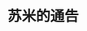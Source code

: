 ---
description: 想成为外围吗？
layout: post
results:
- primaryGenreName: Entertainment
  version: '1.0.1'
  genreIds:
  - '6016'
  formattedPrice: 免费
  artworkUrl60: http://is5.mzstatic.com/image/thumb/Purple30/v4/ce/f6/2f/cef62fb8-b2bd-9bdd-6b2f-b1de9f8a9427/source/60x60bb.jpg
  minimumOsVersion: '7.0'
  appletvScreenshotUrls: &a []
  sellerName: Cong zhang
  supportedDevices:
  - iPhone4
  - iPad2Wifi
  - iPad23G
  - iPhone4S
  - iPadThirdGen
  - iPadThirdGen4G
  - iPhone5
  - iPodTouchFifthGen
  - iPadFourthGen
  - iPadFourthGen4G
  - iPadMini
  - iPadMini4G
  - iPhone5c
  - iPhone5s
  - iPhone6
  - iPhone6Plus
  - iPodTouchSixthGen
  genres:
  - 娱乐
  currentVersionReleaseDate: '2016-05-03T23:05:30Z'
  trackName: 苏米的通告
  isVppDeviceBasedLicensingEnabled: true
  description: "苏米的通告,一款专业的演艺通告发布平台，汇聚了全国大量的演艺发布实时通告。各演艺机构、各经纪公司，可以快速的在本平台发布各类通告需求，平台可根据通告内容智能匹配所需艺人，快速、高效的满足通告发布者的需求。同时，艺人也可以通过平台的智能匹配、位置信息定位等功能，随时随地、快捷省力的接到适合的通告。\n\n
    \       目前，苏米每日有上万条通告在线，近50万专业艺人在使用苏米的通告。接通告不再烦恼，让通告主动来找你。Superstar从苏米的通告开始！"
  price: 0
  trackId: 1099089586
  releaseDate: '2016-04-20T00:42:07Z'
  advisories: *a
  screenshotUrls:
  - http://a5.mzstatic.com/us/r30/Purple49/v4/cb/cb/51/cbcb51d8-1c71-6b9e-ab8f-9c8708435686/screen1136x1136.jpeg
  - http://a2.mzstatic.com/us/r30/Purple49/v4/46/b1/5f/46b15f96-e44e-4b23-a4da-5b80292826be/screen1136x1136.jpeg
  - http://a1.mzstatic.com/us/r30/Purple49/v4/5a/6f/89/5a6f89ca-de88-9211-af0e-9faeb2071ba0/screen1136x1136.jpeg
  - http://a2.mzstatic.com/us/r30/Purple49/v4/48/83/2a/48832a6b-91dc-0574-77bc-cfc75d728632/screen1136x1136.jpeg
  - http://a3.mzstatic.com/us/r30/Purple49/v4/34/61/a1/3461a166-8b22-d68f-f0b9-20d42c3f61f4/screen1136x1136.jpeg
  artistViewUrl: https://itunes.apple.com/cn/developer/cong-zhang/id1015880298?uo=4
  primaryGenreId: 6016
  kind: software
  fileSizeBytes: '17264888'
  bundleId: com.simland.starshow
  trackContentRating: 4+
  releaseNotes: 问题修复
  trackCensoredName: 苏米的通告
  contentAdvisoryRating: 4+
  isGameCenterEnabled: false
  artistName: Cong zhang
  languageCodesISO2A:
  - EN
  features: *a
  wrapperType: software
  artworkUrl512: http://is5.mzstatic.com/image/thumb/Purple30/v4/ce/f6/2f/cef62fb8-b2bd-9bdd-6b2f-b1de9f8a9427/source/512x512bb.jpg
  artworkUrl100: http://is5.mzstatic.com/image/thumb/Purple30/v4/ce/f6/2f/cef62fb8-b2bd-9bdd-6b2f-b1de9f8a9427/source/100x100bb.jpg
  trackViewUrl: https://geo.itunes.apple.com/cn/app/su-mi-de-tong-gao/id1099089586?mt=8&uo=4
  artistId: 1015880298
  currency: CNY
  ipadScreenshotUrls: *a
category: 娱乐
tags: tag1
resultCount: 1
title: 苏米的通告

---